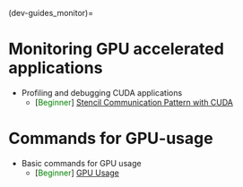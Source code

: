 (dev-guides_monitor)=

# Monitoring GPU accelerated applications
- Profiling and debugging CUDA applications
    - [<span style="color:green">Beginner</span>]
        [Stencil Communication Pattern with CUDA](guides/stencil.md)

# Commands for GPU-usage
- Basic commands for GPU usage
    - [<span style="color:green">Beginner</span>]
        [GPU Usage](gpuusage)